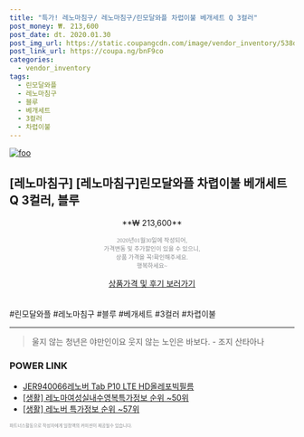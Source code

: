```yaml
--- 
title: "특가! 레노마침구/ 레노마침구/린모달와플 차렵이불 베개세트 Q 3컬러" 
post_money: ₩. 213,600 
post_date: dt. 2020.01.30 
post_img_url: https://static.coupangcdn.com/image/vendor_inventory/538d/4b85df9173367521c14350b18a088b3e3a49aa59f990711fa148d21ded82.jpg 
post_link_url: https://coupa.ng/bnF9co 
categories: 
  - vendor_inventory 
tags: 
  - 린모달와플 
  - 레노마침구 
  - 블루 
  - 베개세트 
  - 3컬러 
  - 차렵이불 
--- 
```

[![foo](https://static.coupangcdn.com/image/vendor_inventory/538d/4b85df9173367521c14350b18a088b3e3a49aa59f990711fa148d21ded82.jpg)](https://coupa.ng/bnF9co) 

## [레노마침구] [레노마침구]린모달와플 차렵이불 베개세트 Q 3컬러, 블루 
<p style="text-align: center;">**₩ 213,600**</p> 
<p style="text-align: center;"><span style="color: #898c8f; font-family: Georgia,Times,serif; font-size: 0.75em;">2020년01월30일에 작성되어, <br>가격변동 및 추가할인이 있을 수 있으니,<br> 상품 가격을 꼭!확인해주세요.<br>행복하세요~</span> 
</p>	 
<div markdown="0" style="text-align: center;"><a href="https://coupa.ng/bnF9co" class="btn btn--success">상품가격 및 후기 보러가기</a></div> 
<br><br> 
  #린모달와플 #레노마침구 #블루 #베개세트 #3컬러 #차렵이불 
<hr> 

> 울지 않는 청년은 야만인이요 웃지 않는 노인은 바보다. - 조지 산타아나 


### POWER LINK

* <a href="https://blog.naver.com/fasyy4321/221788116256" target="_blank">JER940066레노버 Tab P10 LTE HD올레포빅필름</a>
* <a href="https://blog.naver.com/sakai111/221771467004" target="_blank"> [생활] 레노마여성실내수영복특가정보 순위 ~50위</a>
* <a href="https://blog.naver.com/sakai111/221776132135" target="_blank"> [생활] 레노버 특가정보 순위 ~57위</a>

<span style="color: #898c8f; font-family: Georgia,Times,serif; font-size: 0.55em;">파트너스활동으로 작성자에게 일정액의 커미션이 제공될수 있습니다.</span> 
